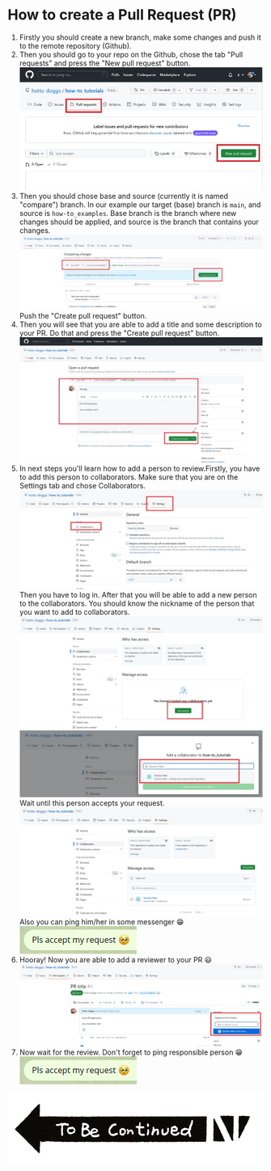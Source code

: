 # How to create a Pull Request (PR)

1. Firstly you should create a new branch, make some changes and push it to the remote repository (Github).
2. Then you should go to your repo on the Github, chose the tab "Pull requests" and press the "New pull request" button.
![1](src/create_pr/1.jpg)
3. Then you should chose base and source (currently it is named "compare") branch. In our example our target (base) branch is `main`, and source is `how-to_examples`. Base branch is the branch where new changes should be applied, and source is the branch that contains your changes.
![2](src/create_pr/2.jpg)
Push the "Create pull request" button.
4. Then you will see that you are able to add a title and some description to your PR. Do that and press the "Create pull request" button.
![3](src/create_pr//3.jpg)
5. In next steps you'll learn how to add a person to review.Firstly, you have to add this person to collaborators.
Make sure that you are on the Settings tab and chose Collaborators.
![4](src/create_pr/4.jpg)
Then you have to log in.
After that you will be able to add a new person to the collaborators. You should know the nickname of the person that you want to add to collaborators.
![5](src/create_pr/5.jpg)
![6](src/create_pr/6.jpg)
Wait until this person accepts your request.
![7](src/create_pr/7.jpg)
Also you can ping him/her in some messenger :grin:
![8](src/create_pr/8.jpg)
6. Hooray! Now you are able to add a reviewer to your PR :smiley:
![9](src/create_pr/9.jpg)
7. Now wait for the review. Don't forget to ping responsible person  :grin:
![8](src/create_pr/8.jpg)

![To be continued](src/create_pr/to_be_continued.png)
